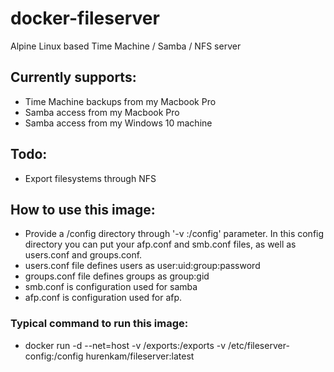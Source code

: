 # docker-fileserver
Alpine Linux based Time Machine / Samba / NFS server

## Currently supports:
- Time Machine backups from my Macbook Pro
- Samba access from my Macbook Pro
- Samba access from my Windows 10 machine

## Todo:
- Export filesystems through NFS

## How to use this image:
- Provide a /config directory through '-v <path to config>:/config' parameter. In this config directory you can put your afp.conf and smb.conf files, as well as users.conf and groups.conf.
- users.conf file defines users as user:uid:group:password
- groups.conf file defines groups as group:gid
- smb.conf is configuration used for samba
- afp.conf is configuration used for afp.
  
### Typical command to run this image:
- docker run -d --net=host -v /exports:/exports -v /etc/fileserver-config:/config hurenkam/fileserver:latest
